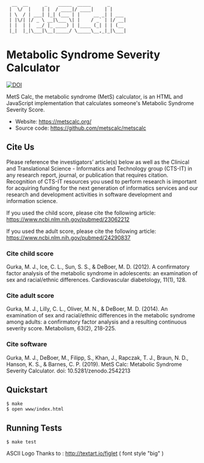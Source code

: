 
```
  __  __      _    _____  _____      _      
 |  \/  |    | |  / ____|/ ____|    | |     
 | \  / | ___| |_| (___ | |     __ _| | ___ 
 | |\/| |/ _ \ __|\___ \| |    / _` | |/ __|
 | |  | |  __/ |_ ____) | |____ (_| | | (__ 
 |_|  |_|\___|\__|_____/ \_____\__,_|_|\___|
```                                          
 
Metabolic Syndrome Severity Calculator
======================================

[![DOI](https://zenodo.org/badge/159721335.svg)](https://zenodo.org/badge/latestdoi/159721335)

MetS Calc, the metabolic syndrome (MetS) calculator, is an HTML and JavaScript
implementation that calculates someone's Metabolic Syndrome Severity Score.

 * Website: https://metscalc.org/
 * Source code: https://github.com/metscalc/metscalc

Cite Us
----------

Please reference the investigators’ article(s) below as well as the Clinical
and Translational Science - Informatics and Technology group (CTS-IT) in any
research report, journal, or publication that requires citation. Recognition of
CTS-IT resources you used to perform research is important for acquiring
funding for the next generation of informatics services and our research and
development activities in software development and information science.

If you used the child score, please cite the following article:
https://www.ncbi.nlm.nih.gov/pubmed/23062212

If you used the adult score, please cite the following article:
https://www.ncbi.nlm.nih.gov/pubmed/24290837

### Cite child score

Gurka, M. J., Ice, C. L., Sun, S. S., & DeBoer, M. D. (2012). A confirmatory factor analysis of the metabolic syndrome in adolescents: an examination of sex and racial/ethnic differences. Cardiovascular diabetology, 11(1), 128.

### Cite adult score

Gurka, M. J., Lilly, C. L., Oliver, M. N., & DeBoer, M. D. (2014). An examination of sex and racial/ethnic differences in the metabolic syndrome among adults: a confirmatory factor analysis and a resulting continuous severity score. Metabolism, 63(2), 218-225.

### Cite software

Gurka, M. J., DeBoer, M., Filipp, S., Khan, J., Rapczak, T. J., Braun, N. D., Hanson, K. S., & Barnes, C. P. (2019). MetS Calc: Metabolic Syndrome Severity Calculator. doi: 10.5281/zenodo.2542213


Quickstart
----------

    $ make
    $ open www/index.html


Running Tests
-------------

    $ make test


ASCII Logo Thanks to : http://textart.io/figlet ( font style "big" )
